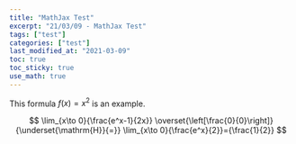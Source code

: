 ```yaml
---
title: "MathJax Test"
excerpt: "21/03/09 - MathJax Test"
tags: ["test"]
categories: ["test"]
last_modified_at: "2021-03-09"
toc: true
toc_sticky: true
use_math: true
---
```


This formula $f(x) = x^2$ is an example.

$$
\lim_{x\to 0}{\frac{e^x-1}{2x}}
\overset{\left[\frac{0}{0}\right]}{\underset{\mathrm{H}}{=}}
\lim_{x\to 0}{\frac{e^x}{2}}={\frac{1}{2}}
$$
